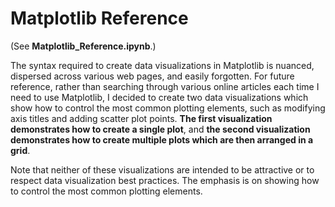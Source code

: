 # Matplotlib Reference
(See **Matplotlib_Reference.ipynb**.)

The syntax required to create data visualizations in Matplotlib is nuanced, dispersed across various web pages, and easily forgotten. For future reference, rather than searching through various online articles each time I need to use Matplotlib, I decided to create two data visualizations which show how to control the most common plotting elements, such as modifying axis titles and adding scatter plot points. **The first visualization demonstrates how to create a single plot**, and **the second visualization demonstrates how to create multiple plots which are then arranged in a grid**.

Note that neither of these visualizations are intended to be attractive or to respect data visualization best practices. The emphasis is on showing how to control the most common plotting elements.
